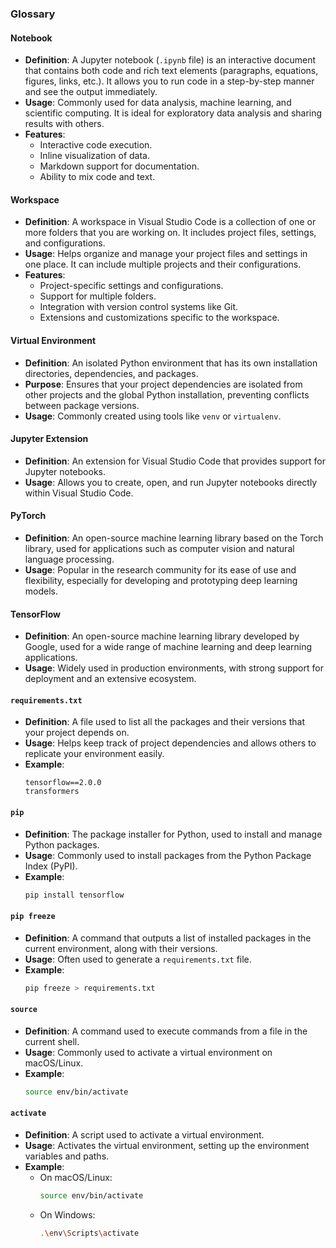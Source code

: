 ### Glossary

#### Notebook
- **Definition**: A Jupyter notebook (`.ipynb` file) is an interactive document that contains both code and rich text elements (paragraphs, equations, figures, links, etc.). It allows you to run code in a step-by-step manner and see the output immediately.
- **Usage**: Commonly used for data analysis, machine learning, and scientific computing. It is ideal for exploratory data analysis and sharing results with others.
- **Features**:
  - Interactive code execution.
  - Inline visualization of data.
  - Markdown support for documentation.
  - Ability to mix code and text.

#### Workspace
- **Definition**: A workspace in Visual Studio Code is a collection of one or more folders that you are working on. It includes project files, settings, and configurations.
- **Usage**: Helps organize and manage your project files and settings in one place. It can include multiple projects and their configurations.
- **Features**:
  - Project-specific settings and configurations.
  - Support for multiple folders.
  - Integration with version control systems like Git.
  - Extensions and customizations specific to the workspace.

#### Virtual Environment
- **Definition**: An isolated Python environment that has its own installation directories, dependencies, and packages.
- **Purpose**: Ensures that your project dependencies are isolated from other projects and the global Python installation, preventing conflicts between package versions.
- **Usage**: Commonly created using tools like `venv` or `virtualenv`.

#### Jupyter Extension
- **Definition**: An extension for Visual Studio Code that provides support for Jupyter notebooks.
- **Usage**: Allows you to create, open, and run Jupyter notebooks directly within Visual Studio Code.

#### PyTorch
- **Definition**: An open-source machine learning library based on the Torch library, used for applications such as computer vision and natural language processing.
- **Usage**: Popular in the research community for its ease of use and flexibility, especially for developing and prototyping deep learning models.

#### TensorFlow
- **Definition**: An open-source machine learning library developed by Google, used for a wide range of machine learning and deep learning applications.
- **Usage**: Widely used in production environments, with strong support for deployment and an extensive ecosystem.

#### `requirements.txt`
- **Definition**: A file used to list all the packages and their versions that your project depends on.
- **Usage**: Helps keep track of project dependencies and allows others to replicate your environment easily.
- **Example**:
  ```plaintext
  tensorflow==2.0.0
  transformers
  ```

#### `pip`
- **Definition**: The package installer for Python, used to install and manage Python packages.
- **Usage**: Commonly used to install packages from the Python Package Index (PyPI).
- **Example**:
  ```bash
  pip install tensorflow
  ```

#### `pip freeze`
- **Definition**: A command that outputs a list of installed packages in the current environment, along with their versions.
- **Usage**: Often used to generate a `requirements.txt` file.
- **Example**:
  ```bash
  pip freeze > requirements.txt
  ```

#### `source`
- **Definition**: A command used to execute commands from a file in the current shell.
- **Usage**: Commonly used to activate a virtual environment on macOS/Linux.
- **Example**:
  ```bash
  source env/bin/activate
  ```

#### `activate`
- **Definition**: A script used to activate a virtual environment.
- **Usage**: Activates the virtual environment, setting up the environment variables and paths.
- **Example**:
  - On macOS/Linux:
    ```bash
    source env/bin/activate
    ```
  - On Windows:
    ```bash
    .\env\Scripts\activate
    ```